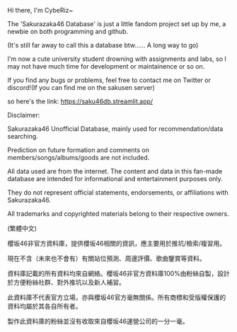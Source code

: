 Hi there, I'm CybeRiz~

The 'Sakurazaka46 Database' is just a little fandom project set up by me, a newbie on both programming and github.

(It's still far away to call this a database btw...... A long way to go)

I'm now a cute university student drowning with assignments and labs, so I may not have much time for development or maintainence or so on.

If you find any bugs or problems, feel free to contact me on Twitter or discord!(If you can find me on the sakusen server)



so here's the link:
https://saku46db.streamlit.app/




Disclaimer:

Sakurazaka46 Unofficial Database, mainly used for recommendation/data searching. 

Prediction on future formation and comments on members/songs/albums/goods are not included.


All data used are from the internet. The content and data in this fan-made database are intended for informational and entertainment purposes only.

They do not represent official statements, endorsements, or affiliations with Sakurazaka46.


All trademarks and copyrighted materials belong to their respective owners.



(繁體中文)


櫻坂46非官方資料庫，提供櫻坂46相關的資訊，應主要用於推坑/檢索/複習用。

現在不含（未來也不會有）有關站位預測、周邊評價、歌曲鑒賞等資料。

資料庫記載的所有資料均來自網絡。櫻坂46非官方資料庫100%由粉絲自製，設計於方便粉絲社群、對外推坑以及新人補習。

此資料庫不代表官方立場，亦與櫻坂46官方毫無關係。所有商標和受版權保護的資料均屬於其各自所有者。

製作此資料庫的粉絲並沒有收取來自櫻坂46運營公司的一分一毫。

